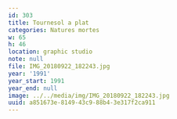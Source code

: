 ```yaml
---
id: 303
title: Tournesol a plat
categories: Natures mortes
w: 65
h: 46
location: graphic studio
note: null
file: IMG_20180922_182243.jpg
year: '1991'
year_start: 1991
year_end: null
image: ../../media/img/IMG_20180922_182243.jpg
uuid: a851673e-8149-43c9-88b4-3e317f2ca911
---
```


